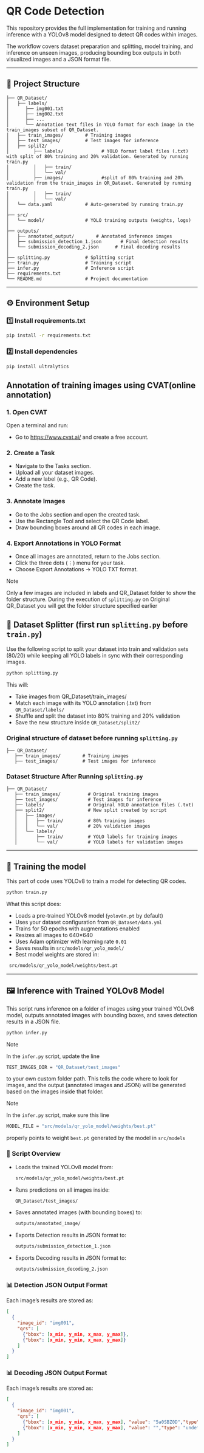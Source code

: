 # QR Code Detection

This repository provides the full implementation for training and running inference with a YOLOv8 model designed to detect QR codes within images.

The workflow covers dataset preparation and splitting, model training, and inference on unseen images, producing bounding box outputs in both visualized images and a JSON format file.

---

## 📂 Project Structure  

```
├── QR_Dataset/
│   ├── labels/
│      ├── img001.txt
│      ├── img002.txt
│      ├── ...
│      └── Annotation text files in YOLO format for each image in the train_images subset of QR_Dataset.
│   ├── train_images/        # Training images
│   ├── test_images/         # Test images for inference
│   ├── split2/  
│         ├── labels/              # YOLO format label files (.txt) with split of 80% training and 20% validation. Generated by running train.py
│         │   ├── train/
│         │   └── val/
│         ├── images/              #split of 80% training and 20% validation from the train_images in QR_Dataset. Generated by running train.py
│         │   ├── train/
│         │   └── val/
│   └── data.yaml            # Auto-generated by running train.py
│
├── src/
│   └── model/               # YOLO training outputs (weights, logs)
│
├── outputs/
│   ├── annotated_output/        # Annotated inference images
│   ├── submission_detection_1.json       # Final detection results
│   └── submission_decoding_2.json      # Final decoding results
│
├── splitting.py             # Splitting script
├── train.py                 # Training script
├── infer.py                 # Inference script
├── requirements.txt
└── README.md                # Project documentation

```
---

## ⚙️ Environment Setup 

### 1️⃣ Install requirements.txt  
```bash
pip install -r requirements.txt
```

### 2️⃣ Install dependencies  
```bash
pip install ultralytics
```
## Annotation of training images using CVAT(online annotation)

### 1. Open CVAT
Open a terminal and run:
- Go to https://www.cvat.ai/ and create a free account.
  
### 2. Create a Task
- Navigate to the Tasks section.
- Upload all your dataset images.
- Add a new label (e.g., QR Code).
- Create the task.

### 3. Annotate Images
- Go to the Jobs section and open the created task.
- Use the Rectangle Tool and select the QR Code label.
- Draw bounding boxes around all QR codes in each image.

### 4. Export Annotations in YOLO Format
- Once all images are annotated, return to the Jobs section.
- Click the three dots (⋮) menu for your task.
- Choose Export Annotations → YOLO TXT format.


> [!NOTE]  
> Only a few images are included in labels and QR_Dataset folder to show the folder structure. During the execution of ``splitting.py`` on Original QR_Dataset you will get the folder structure specified earlier


## 📂 Dataset Splitter (first run ```splitting.py``` before ```train.py```)

Use the following script to split your dataset into train and validation sets (80/20) while keeping all YOLO labels in sync with their corresponding images.

```bash
python splitting.py
```

This will:  
- Take images from QR_Dataset/train_images/
- Match each image with its YOLO annotation (.txt) from ```QR_Dataset/labels/```
- Shuffle and split the dataset into 80% training and 20% validation
- Save the new structure inside ```QR_Dataset/split2/```

### Original structure of dataset before running ```splitting.py```

```
├── QR_Dataset/
   ├── train_images/        # Training images
   ├── test_images/         # Test images for inference
```

### Dataset Structure After Running ```splitting.py```

```
├── QR_Dataset/
   ├── train_images/          # Original training images
   ├── test_images/           # Test images for inference
   ├── labels/                # Original YOLO annotation files (.txt)
   ├── split2/                # New split created by script
   │   ├── images/
   │   │   ├── train/         # 80% training images
   │   │   └── val/           # 20% validation images
   │   └── labels/
   │       ├── train/         # YOLO labels for training images
   │       └── val/           # YOLO labels for validation images

```

---



## 🚀 Training the model

This part of code uses YOLOv8 to train a  model for detecting QR codes. 

```bash
python train.py
```

What this script does:  
- Loads a pre-trained YOLOv8 model (```yolov8n.pt``` by default)
- Uses your dataset configuration from ```QR_Dataset/data.yml```
- Trains for 50 epochs with augmentations enabled
- Resizes all images to 640×640
- Uses Adam optimizer with learning rate ```0.01```
- Saves results in ```src/models/qr_yolo_model/```
- Best model weights are stored in:
 ```bash
  src/models/qr_yolo_model/weights/best.pt
  ```
---

## 🖼️ Inference with Trained YOLOv8 Model

This script runs inference on a folder of images using your trained YOLOv8 model, outputs annotated images with bounding boxes, and saves detection results in a JSON file.

```bash
python infer.py
```
> [!NOTE]  
> In the ```infer.py``` script, update the line
> ```bash
> TEST_IMAGES_DIR = "QR_Dataset/test_images"
> ```
> to your own custom folder path. This tells the code where to look for images, and the output (annotated images and JSON) will be generated based on the images inside that folder.

> [!NOTE]  
> In the ```infer.py``` script, make sure this line
> ```bash
> MODEL_FILE = "src/models/qr_yolo_model/weights/best.pt"
> ```
> properly points to weight ```best.pt``` generated by the model in ```src/models```

### 📂 Script Overview
- Loads the trained YOLOv8 model from:
  ```bash
  src/models/qr_yolo_model/weights/best.pt
  ```
- Runs predictions on all images inside:
  ```bash
  QR_Dataset/test_images/
  ```
- Saves annotated images (with bounding boxes) to:
  ```bash
  outputs/annotated_image/
  ```
- Exports Detection results in JSON format to:
  ```bash
  outputs/submission_detection_1.json
  ```

- Exports Decoding results in JSON format to:
  ```bash
  outputs/submission_decoding_2.json
  ```

### 📊 Detection JSON Output Format
Each image’s results are stored as:
```json
[
  {
    "image_id": "img001",
    "qrs": [
      {"bbox": [x_min, y_min, x_max, y_max]},
      {"bbox": [x_min, y_min, x_max, y_max]}
    ]
  }
]
```

### 📊 Decoding JSON Output Format
Each image’s results are stored as:
```json
[
  {
    "image_id": "img001",
    "qrs": [
      {"bbox": [x_min, y_min, x_max, y_max], "value": "5a0SBZ0D","type": "serial"},
      {"bbox": [x_min, y_min, x_max, y_max], "value": "","type": "undetected"}
    ]
  }
]
```

